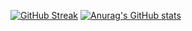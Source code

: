  [![GitHub Streak](https://github-readme-streak-stats.herokuapp.com?user=makerio90&theme=synthwave&hide_border=true)](https://git.io/streak-stats)
[![Anurag's GitHub stats](https://github-readme-stats.vercel.app/api?username=makerio90&show_icons=true&theme=synthwave)](https://github.com/anuraghazra/github-readme-stats)
